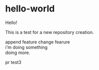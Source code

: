 # hello-world

Hello!

This is a test for a new repository creation.

append feature
change fearure
<br>
i'm doing something
<br>
doing more.
<br>

pr test3
